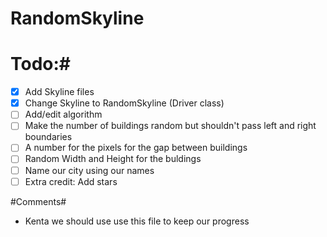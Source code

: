 # RandomSkyline #
# Todo:#
- [x] Add Skyline files
- [X] Change Skyline to RandomSkyline (Driver class)
- [ ] Add/edit algorithm
- [ ] Make the number of buildings random but shouldn't pass left and right boundaries
- [ ] A number for the pixels for the gap between buildings
- [ ] Random Width and Height for the buldings
- [ ] Name our city using our names
- [ ] Extra credit: Add stars

#Comments#
- Kenta we should use use this file
   to keep our progress

